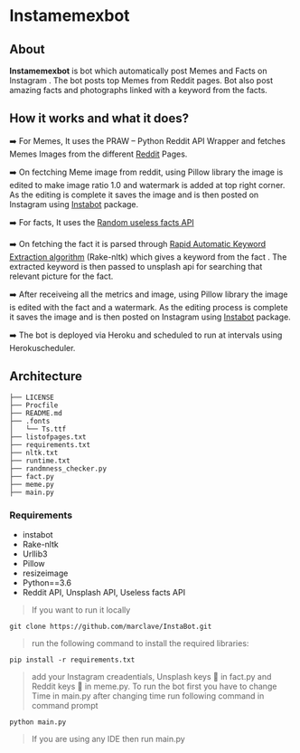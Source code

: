 # Instamemexbot


## About
**Instamemexbot** is bot which automatically post Memes and Facts on Instagram . The bot posts top Memes from Reddit pages. Bot also post amazing facts and photographs linked with a keyword from the facts.


## How it works and what it does?
➡️ For Memes, It uses the PRAW – Python Reddit API Wrapper and fetches Memes Images from the different [Reddit](https://www.reddit.com/) Pages.

➡️ On fectching Meme image from reddit, using Pillow library the image is edited to make image ratio 1.0 and watermark is added at top right corner. As the editing is complete it saves the image and is then posted on Instagram using [Instabot](https://pypi.org/project/instabot/) package.

➡️ For facts, It uses the [Random useless facts API](https://uselessfacts.jsph.pl/)

➡️ On fetching the fact it is parsed through [Rapid Automatic Keyword Extraction algorithm](https://github.com/csurfer/rake-nltk) (Rake-nltk) which gives a keyword from the fact . The extracted keyword is then passed to unsplash api for searching that relevant picture for the fact. 

➡️ After receiveing all the metrics and image, using Pillow library the image is edited with the fact and a watermark. As the editing process is complete it saves the image and is then posted on Instagram using [Instabot](https://pypi.org/project/instabot/) package.

➡️ The bot is deployed via Heroku and scheduled to run at intervals using Herokuscheduler.

## Architecture
```
├── LICENSE
├── Procfile
├── README.md
├── .fonts
│   └── Ts.ttf
├── listofpages.txt
├── requirements.txt
├── nltk.txt
├── runtime.txt
├── randmness_checker.py
├── fact.py
├── meme.py
├── main.py
```

### Requirements
- instabot
- Rake-nltk
- Urllib3
- Pillow
- resizeimage
- Python==3.6
- Reddit API, Unsplash API, Useless facts API


 > If you want to run it locally
 ```
 git clone https://github.com/marclave/InstaBot.git
 ```
 >run the following command to install the required libraries:
 ```
 pip install -r requirements.txt
 ```

 >add your Instagram creadentials, Unsplash keys 🔑 in fact.py and Reddit keys 🔑 in meme.py. To run the bot first you have to change Time in main.py after changing time run     following command in command prompt
 ```
 python main.py
 ```
 >If you are using any IDE then run main.py


</a><br>

